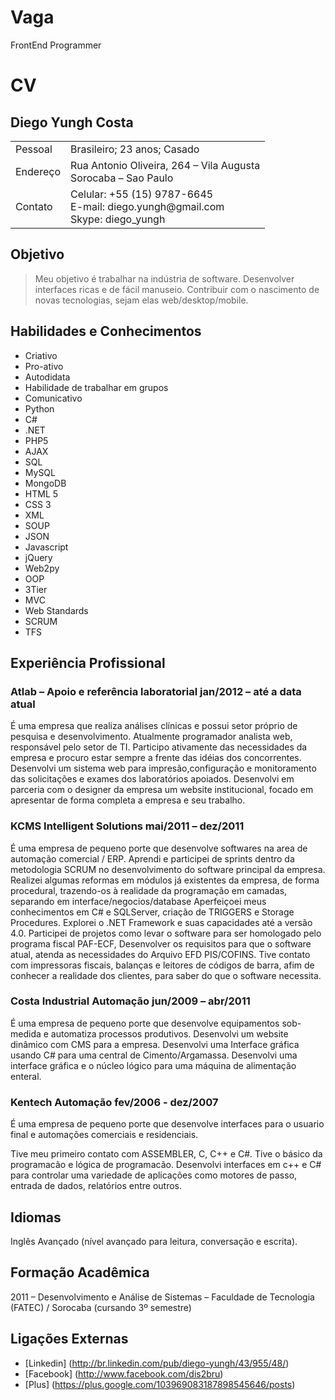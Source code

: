 # Vaga

FrontEnd Programmer

# CV

Diego Yungh Costa
-----------------

<table>
    <tr>
    	<td>Pessoal</td>
    	<td>Brasileiro; 23 anos; Casado</td>
    </tr>
    <tr>
        <td>Endereço</td>
        <td>Rua Antonio Oliveira, 264 – Vila Augusta<br>Sorocaba – Sao Paulo</td>
    </tr>
    <tr>
    	<td>Contato</td>
    	<td>
    	    Celular: +55 (15) 9787-6645<br>
    	    E-mail: diego.yungh@gmail.com<br>
    	    Skype: diego_yungh
    	</td>
    </tr>
</table>

## Objetivo

> Meu objetivo é trabalhar na indústria de software. 
> Desenvolver interfaces ricas e de fácil manuseio. 
> Contribuir com o nascimento de novas tecnologias, sejam elas web/desktop/mobile.

## Habilidades e Conhecimentos

- Criativo
- Pro-ativo
- Autodidata
- Habilidade de trabalhar em grupos
- Comunicativo
- Python
- C#
- .NET
- PHP5
- AJAX
- SQL
- MySQL
- MongoDB
- HTML 5
- CSS 3
- XML
- SOUP
- JSON
- Javascript
- jQuery
- Web2py
- OOP
- 3Tier
- MVC
- Web Standards
- SCRUM
- TFS

## Experiência Profissional

### Atlab – Apoio e referência laboratorial jan/2012 – até a data atual

É uma empresa que realiza análises clínicas e possui setor próprio de pesquisa e desenvolvimento.
Atualmente programador analista web, responsável pelo setor de TI.
Participo ativamente das necessidades da empresa e procuro estar sempre a frente das idéias dos concorrentes.
Desenvolvi um sistema web para impresão,configuração e monitoramento das solicitações e exames dos laboratórios apoiados.
Desenvolvi em parceria com o designer da empresa um website institucional, focado em apresentar de forma completa a empresa e seu trabalho.


### KCMS Intelligent Solutions mai/2011 – dez/2011

É uma empresa de pequeno porte que desenvolve softwares na area de automação comercial / ERP.
Aprendi e participei de sprints dentro da metodologia SCRUM no desenvolvimento do software principal da empresa.
Realizei algumas reformas em módulos já existentes da empresa, de forma procedural, trazendo-os à realidade da programação em camadas, separando em interface/negocios/database
Aperfeiçoei meus conhecimentos em C# e SQLServer, criação de TRIGGERS e Storage Procedures. Explorei o .NET Framework e suas capacidades até a versão 4.0.
Participei de projetos como levar o software para ser homologado pelo programa fiscal PAF-ECF, Desenvolver os requisitos para que o software atual, atenda as necessidades do Arquivo EFD PIS/COFINS.
Tive contato com impressoras fiscais, balanças e leitores de códigos de barra, afim de conhecer a realidade dos clientes, para saber do que o software necessita.

### Costa Industrial Automação   jun/2009 – abr/2011

É uma empresa de pequeno porte que desenvolve equipamentos sob-medida e automatiza processos produtivos.
Desenvolvi um website dinâmico com CMS para a empresa.
Desenvolvi uma Interface gráfica usando C# para uma central de Cimento/Argamassa.
Desenvolvi uma interface gráfica e o núcleo lógico para uma máquina de alimentação enteral.

### Kentech Automação  fev/2006 - dez/2007

É uma empresa de pequeno porte que desenvolve interfaces para o usuario final e automações comerciais e residenciais.

Tive meu primeiro contato com ASSEMBLER, C, C++ e C#.
Tive o básico da programacão e lógica de programacão.
Desenvolvi interfaces em c++ e C# para controlar uma variedade de aplicações como motores de passo, entrada de dados, relatórios entre outros.

## Idiomas

Inglês Avançado (nível avançado para leitura, conversação e escrita).

## Formação Acadêmica

2011 – Desenvolvimento e Análise de Sistemas – Faculdade de Tecnologia (FATEC) / Sorocaba (cursando 3º semestre)

## Ligações Externas

- [Linkedin] (http://br.linkedin.com/pub/diego-yungh/43/955/48/)
- [Facebook] (http://www.facebook.com/dis2bru)
- [Plus] (https://plus.google.com/103969083187898545646/posts)
